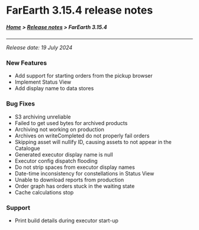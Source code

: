 # FarEarth 3.15.4 release notes

##### [Home](../README.md) > [Release notes](releaseNotesSummary.md) > FarEarth 3.15.4
---
*Release date: 19 July 2024*

### New Features
* Add support for starting orders from the pickup browser
* Implement Status View
* Add display name to data stores

### Bug Fixes
* S3 archiving unreliable
* Failed to get used bytes for archived products
* Archiving not working on production
* Archives on writeCompleted do not properly fail orders
* Skipping asset will nullify ID, causing assets to not appear in the Catalogue
* Generated executor display name is null
* Executor config dispatch flooding
* Do not strip spaces from executor display names
* Date-time inconsistency for constellations in Status View
* Unable to download reports from production
* Order graph has orders stuck in the waiting state
* Cache calculations stop

### Support
* Print build details during executor start-up
